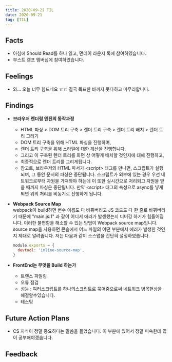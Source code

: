 ```yaml
---
title: 2020-09-21 TIL
date: 2020-09-21
tag: [TIL]
---
```


## Facts

- 아침에 Should Read를 하나 읽고, 먼데이 라운지 톡에 참여하였습니다.
- 부스트 캠프 멤버십에 참여하였습니다.

## Feelings

- 와... 오늘 너무 힘드네요 ㅠㅠ 결국 목표한 바까지 못다하고 마무리합니다.

## Findings

- **브라우저 렌더링 엔진의 동작과정**  
  - HTML 파싱 > DOM 트리 구축 > 렌더 트리 구축 > 렌더 트리 배치 > 렌더 트리 그리기
  - DOM 트리 구축을 위해 HTML 파싱을 진행하며,
  - 렌더 트리 구축을 위해 스타일에 대한 계산을 진행합니다.
  - 그리고 이 구축된 렌더 트리를 화면 상 어떻게 배치할 것인지에 대해 진행하고,
  - 최종적으로 렌더 트리를 그리게됩니다.
  - 참고로, 브라우저의 HTML 파서가 \<script\> 태그를 만나면, 스크립트가 실행되며, 그 동안 문서의 파싱은 중단됩니다. 스크립트가 외부에 있는 경우 우선 네트워크로부터 자원을 가져와야 하는데 이 또한 실시간으로 처리되고 자원을 받을 때까지 파싱은 중단됩니다. 만약 \<script\> 태그의 속성으로 async를 넣게되면 위의 처리를 비동기로 진행하게 됩니다.

- **Webpack Source Map**  
  webpack이 build하면 변수 이름도 다 바꿔버리고 JS 코드도 다 한 줄로 바꿔버리기 때문에 "main.js:1" 과 같이 어디서 에러가 발생했는지 디버깅 하기가 힘들어집니다. 이러한 불편함을 해소할 수 있는 방법이 Webpack source map입니다. source map을 사용하면 콘솔에서 어느 파일의 어떤 부분에서 에러가 발생한 것인지 제대로 알려줍니다. 저는 다음과 같이 소스맵을 간단히 설정하였습니다.

    ```js
    module.exports = {
      devtool: 'inline-source-map',
    }
    ```

- **FrontEnd는 무엇을 Build 하는가**
  - 트랜스 파일링
  - 오류 점검
  - 성능 : 여러스크립트를 하나의스크립트로 묶어줌으로써 네트워크 병목현상을 해결할수있습니다.
  - 테스팅

## Future Action Plans

- CS 지식이 정말 중요하다는 말씀을 들었습니다. 이 부분에 있어서 정말 미숙한데 많이 공부해야겠습니다.

## Feedback
